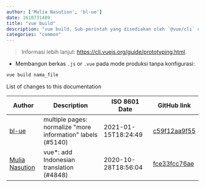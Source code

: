 ```yaml
---
author: ['Mulia Nasution', 'bl-ue']
date: 1610731489
title: "vue build"
description: "vue build, Sub-perintah yang disediakan oleh `@vue/cli` dan `@vue/cli-service-global` yang memungkinkan prototipe cepat."
categories: "common"
---
```

> Informasi lebih lanjut: <https://cli.vuejs.org/guide/prototyping.html>.

- Membangun berkas `.js` or `.vue` pada mode produksi tanpa konfigurasi:

```bash
vue build nama_file
```
List of changes to this documentation


Author | Description | ISO 8601 Date | GitHub link
------|-----|-----|-----
[bl-ue](mailto:54780737+bl-ue@users.noreply.github.com) | multiple pages: normalize "more information" labels (#5140) | 2021-01-15T18:24:49 | [c59f12aa9f55](https://github.com/tldr-pages/tldr/commit/c59f12aa9f55d85612ba22e4da86db293ff76977)
[Mulia Nasution](mailto:mul14@users.noreply.github.com) | vue*: add Indonesian translation (#4848) | 2020-10-28T18:56:04 | [fce33fcc76ae](https://github.com/tldr-pages/tldr/commit/fce33fcc76ae118ef76a91616b7d3951d7719f63)

